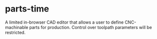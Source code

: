 # parts-time
A limited in-browser CAD editor that allows a user to define CNC-machinable parts for production. Control over toolpath parameters will be restricted.
